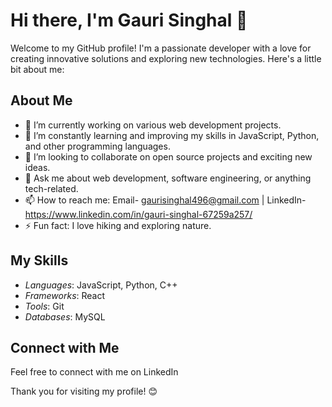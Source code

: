 # Hi there, I'm Gauri Singhal 👋

Welcome to my GitHub profile! I'm a passionate developer with a love for creating innovative solutions and exploring new technologies. Here's a little bit about me:

## About Me

- 🔭 I’m currently working on various web development projects.
- 🌱 I’m constantly learning and improving my skills in JavaScript, Python, and other programming languages.
- 👯 I’m looking to collaborate on open source projects and exciting new ideas.
- 💬 Ask me about web development, software engineering, or anything tech-related.
- 📫 How to reach me: Email- gaurisinghal496@gmail.com | LinkedIn- https://www.linkedin.com/in/gauri-singhal-67259a257/
- ⚡ Fun fact: I love hiking and exploring nature.

## My Skills

- *Languages*: JavaScript, Python, C++
- *Frameworks*: React
- *Tools*: Git
- *Databases*: MySQL

## Connect with Me

Feel free to connect with me on LinkedIn

Thank you for visiting my profile! 😊
